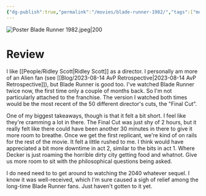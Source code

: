 ```yaml
---
{"dg-publish":true,"permalink":"/movies/blade-runner-1982/","tags":["movies"],"created":"2023-12-01","updated":"2025-03-13"}
---
```



![Poster Blade Runner 1982.jpeg|200](/img/user/_sys/Attachments/Poster%20Blade%20Runner%201982.jpeg)

# Review

I like [[People/Ridley Scott\|Ridley Scott]] as a director. I personally am more of an Alien fan (see [[Blog/2023-08-14 AvP Retrospective\|2023-08-14 AvP Retrospective]]), but Blade Runner is good too. I've watched Blade Runner twice now, the first time only a couple of months back. So I'm not particularly attached to the franchise. The version I watched both times would be the most recent of the 50 different director's cuts, the "Final Cut".

One of my biggest takeaways, though is that it felt a bit short. I feel like they're cramming a lot in there. The Final Cut was just shy of 2 hours, but it really felt like there could have been another 30 minutes in there to give it more room to breathe. Once we get the first replicant, we're kind of on rails for the rest of the movie. It felt a little rushed to me. I think would have appreciated a bit more downtime in act 2, similar to the bits in act 1. Where Decker is just roaming the horrible dirty city getting food and whatnot. Give us more room to sit with the philosophical questions being asked.

I do need need to to get around to watching the 2040 whatever sequel. I know it was well-received, which I'm sure caused a sigh of relief among the long-time Blade Runner fans. Just haven't gotten to it yet.
